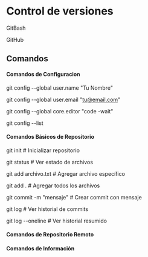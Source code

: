 # Control de versiones
GitBash

GitHub

## Comandos

#### Comandos de Configuracion
git config --global user.name "Tu Nombre"

git config --global user.email "tu@email.com"

git config --global core.editor "code -wait"

git config --list

#### Comandos Básicos de Repositorio
git init # Inicializar repositorio

git status # Ver estado de archivos

git add archivo.txt # Agregar archivo específico

git add . # Agregar todos los archivos

git commit -m "mensaje" # Crear commit con mensaje

git log # Ver historial de commits

git log --oneline # Ver historial resumido

#### Comandos de Repositorio Remoto

#### Comandos de Información